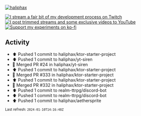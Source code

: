 [![haliphax](https://pbs.twimg.com/profile_banners/458808076/1545597092/1500x500)](https://haliphax.dev)

[![I stream a fair bit of my development process on Twitch](https://img.shields.io/twitch/status/haliphax?logo=twitch&style=for-the-badge)](https://twitch.tv/haliphax) &nbsp; [![I post trimmed streams and some exclusive videos to YouTube](https://img.shields.io/badge/youtube-watch-f00?logo=youtube&style=for-the-badge)](https://youtube.com/haliphaxyt) &nbsp; [![Support my experiments on ko-fi](https://img.shields.io/badge/kofi-support-ff5e5b?logo=ko-fi&style=for-the-badge)](https://ko-fi.com/haliphax)

## Activity

* ⬆️ Pushed 1 commit to haliphax/ktor-starter-project
* ⬆️ Pushed 1 commit to haliphax/yt-siren
* 🎉 Merged PR #24 in haliphax/yt-siren
* ⬆️ Pushed 1 commit to haliphax/ktor-starter-project
* 🎉 Merged PR #333 in haliphax/ktor-starter-project
* ⬆️ Pushed 1 commit to haliphax/ktor-starter-project
* 🎉 Merged PR #332 in haliphax/ktor-starter-project
* ⬆️ Pushed 1 commit to realm-ttrpg/discord-bot
* ⬆️ Pushed 1 commit to realm-ttrpg/discord-bot
* ⬆️ Pushed 1 commit to haliphax/aethersprite

<small>Last refresh: `2024-01-10T14:16:48Z`</small>
